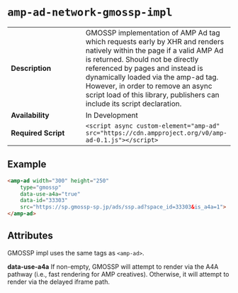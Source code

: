 <!---
Copyright 2017 The AMP HTML Authors. All Rights Reserved.

Licensed under the Apache License, Version 2.0 (the "License");
you may not use this file except in compliance with the License.
You may obtain a copy of the License at

      http://www.apache.org/licenses/LICENSE-2.0

Unless required by applicable law or agreed to in writing, software
distributed under the License is distributed on an "AS-IS" BASIS,
WITHOUT WARRANTIES OR CONDITIONS OF ANY KIND, either express or implied.
See the License for the specific language governing permissions and
limitations under the License.
-->

# <a name="amp-ad-network-gmossp-impl"></a> `amp-ad-network-gmossp-impl`

<table>
  <tr>
    <td class="col-fourty"><strong>Description</strong></td>
    <td>GMOSSP implementation of AMP Ad tag which requests early by XHR and renders natively within the page if a valid AMP Ad is returned. Should not be directly referenced by pages and instead is dynamically loaded via the amp-ad tag. However, in order to remove an async script load of this library, publishers can include its script declaration.</td>
  </tr>
  <tr>
    <td class="col-fourty" width="40%"><strong>Availability</strong></td>
    <td>In Development</td>
  </tr>
  <tr>
    <td class="col-fourty"><strong>Required Script</strong></td>
    <td><code>&lt;script async custom-element="amp-ad" src="https://cdn.ampproject.org/v0/amp-ad-0.1.js">&lt;/script></code></td>
  </tr>
</table>

## Example

```html
<amp-ad width="300" height="250"
    type="gmossp"
    data-use-a4a="true"
    data-id="33303"
    src="https://sp.gmossp-sp.jp/ads/ssp.ad?space_id=33303&is_a4a=1">
</amp-ad>
```

## Attributes

GMOSSP impl uses the same tags as `<amp-ad>`.

**data-use-a4a**  If non-empty, GMOSSP will attempt to render via the A4A
pathway (i.e., fast rendering for AMP creatives).  Otherwise, it will attempt
to render via the delayed iframe path.
